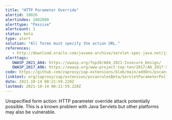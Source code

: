 ```yaml
---
title: "HTTP Parameter Override"
alertid: 10026
alertindex: 1002600
alerttype: "Passive"
alertcount: 1
status: beta
type: alert
solution: "All forms must specify the action URL."
references:
   - http://download.oracle.com/javaee-archive/servlet-spec.java.net/jsr340-experts/att-0317/OnParameterPollutionAttacks.pdf
alerttags: 
   OWASP_2021_A04: https://owasp.org/Top10/A04_2021-Insecure_Design/
   OWASP_2017_A06: https://owasp.org/www-project-top-ten/2017/A6_2017-Security_Misconfiguration.html
code: https://github.com/zaproxy/zap-extensions/blob/main/addOns/pscanrulesBeta/src/main/java/org/zaproxy/zap/extension/pscanrulesBeta/ServletParameterPollutionScanRule.java
linktext: org/zaproxy/zap/extension/pscanrulesBeta/ServletParameterPollutionScanRule.java
date: 2021-10-14 08:21:59.220Z
lastmod: 2021-10-14 08:21:59.220Z
---
```

Unspecified form action: HTTP parameter override attack potentially possible. This is a known problem with Java Servlets but other platforms may also be vulnerable.
